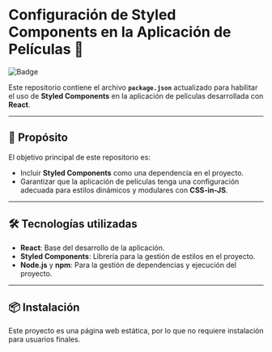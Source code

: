 # Configuración de Styled Components en la Aplicación de Películas 🎥

![Badge](https://img.shields.io/badge/Estado-Completado-brightgreen)

Este repositorio contiene el archivo **`package.json`** actualizado para habilitar el uso de **Styled Components** en la aplicación de películas desarrollada con **React**.

---

## 🚀 Propósito
El objetivo principal de este repositorio es:
- Incluir **Styled Components** como una dependencia en el proyecto.
- Garantizar que la aplicación de películas tenga una configuración adecuada para estilos dinámicos y modulares con **CSS-in-JS**.

---

## 🛠️ Tecnologías utilizadas
- **React**: Base del desarrollo de la aplicación.
- **Styled Components**: Librería para la gestión de estilos en el proyecto.
- **Node.js** y **npm**: Para la gestión de dependencias y ejecución del proyecto.

---

## 📦 Instalación
Este proyecto es una página web estática, por lo que no requiere instalación para usuarios finales.  
